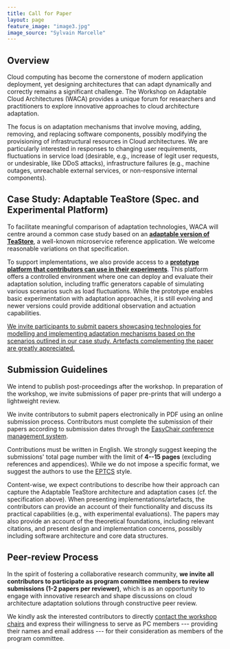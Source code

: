 ```yaml
---
title: Call for Paper
layout: page
feature_image: "image3.jpg"
image_source: "Sylvain Marcelle"
---
```


## Overview

Cloud computing has become the cornerstone of modern application deployment, yet designing architectures that can adapt dynamically and correctly remains a significant challenge. The Workshop on Adaptable Cloud Architectures (WACA) provides a unique forum for researchers and practitioners to explore innovative approaches to cloud architecture adaptation.

The focus is on adaptation mechanisms that involve moving, adding, removing, and replacing software components, possibly modifying the provisioning of infrastructural resources in Cloud architectures. We are particularly interested in responses to changing user requirements, fluctuations in service load (desirable, e.g., increase of legit user requests, or undesirable, like DDoS attacks), infrastructure failures (e.g., machine outages, unreachable external services, or non-responsive internal components).

## Case Study: Adaptable TeaStore (Spec. and Experimental Platform)
To facilitate meaningful comparison of adaptation technologies, WACA will centre around a common case study based on an **[adaptable version of TeaStore](https://arxiv.org/pdf/2412.16060)**, a well-known microservice reference application. We welcome reasonable variations on that specification.

To support implementations, we also provide access to a **[prototype platform that contributors can use in their experiments](https://gitlab.inria.fr/adaptable-teastore/experimentation-platform#)**. This platform offers a controlled environment where one can deploy and evaluate their adaptation solution, including traffic generators capable of simulating various scenarios such as load fluctuations. While the prototype enables basic experimentation with adaptation approaches, it is still evolving and newer versions could provide additional observation and actuation capabilities.

<div class="text-center bg-warning">
<u>We invite participants to submit papers showcasing technologies for modelling and implementing adaptation mechanisms based on the scenarios outlined in our case study. Artefacts complementing the paper are greatly appreciated.</u></div>

## Submission Guidelines

We intend to publish post-proceedings after the workshop. In preparation of the workshop, we invite submissions of paper pre-prints that will undergo a lightweight review.

We invite contributors to submit papers electronically in PDF using an online submission process. Contributors must complete the submission of their papers according to submission dates through the [EasyChair conference management system](https://easychair.org/conferences?conf=waca2025).

Contributions must be written in English. We strongly suggest keeping the submissions' total page number with the limit of **4--15 pages** (excluding references and appendices). While we do not impose a specific format, we suggest the authors to use the [EPTCS](https://cgi.cse.unsw.edu.au/~eptcs/style.shtml) style.

Content-wise, we expect contributions to describe how their approach can capture the Adaptable TeaStore architecture and adaptation cases (cf. the specification above). When presenting implementations/artefacts, the contributors can provide an account of their functionality and discuss its practical capabilities (e.g., with experimental evaluations). The papers may also provide an account of the theoretical foundations, including relevant citations, and present design and implementation concerns, possibly including software architecture and core data structures.

## Peer-review Process

In the spirit of fostering a collaborative research community, **we invite all contributors to participate as program committee members to review submissions (1-2 papers per reviewer)**, which is as an opportunity to engage with innovative research and shape discussions on cloud architecture adaptation solutions through constructive peer review. 

We kindly ask the interested contributors to directly [contact the workshop chairs]({{site.url}}/committees) and express their willingness to serve as PC members --- providing their names and email address --- for their consideration as members of the program committee.